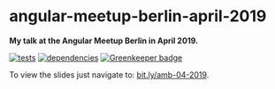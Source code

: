 # angular-meetup-berlin-april-2019

**My talk at the Angular Meetup Berlin in April 2019.**

[![tests](https://img.shields.io/travis/chrisguttandin/angular-meetup-berlin-april-2019/master.svg?style=flat-square)](https://travis-ci.org/chrisguttandin/angular-meetup-berlin-april-2019)
[![dependencies](https://img.shields.io/david/chrisguttandin/angular-meetup-berlin-april-2019.svg?style=flat-square)](https://www.npmjs.com/package/angular-meetup-berlin-april-2019) [![Greenkeeper badge](https://badges.greenkeeper.io/chrisguttandin/angular-meetup-berlin-april-2019.svg)](https://greenkeeper.io/)

To view the slides just navigate to: [bit.ly/amb-04-2019](https://bit.ly/amb-04-2019).
